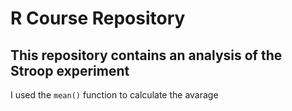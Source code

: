 # R Course Repository  
## This repository contains an analysis of the Stroop experiment  
I used the `mean()` function to calculate the avarage 

